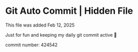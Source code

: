 # Git Auto Commit | Hidden File

This file was added Feb 12, 2025

Just for fun and keeping my daily git commit active 🤪

commit number: 424542
